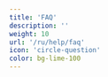 ```yaml
---
title: 'FAQ'
description: ''
weight: 10
url: '/ru/help/faq'
icon: 'circle-question'
color: bg-lime-100
---
```

